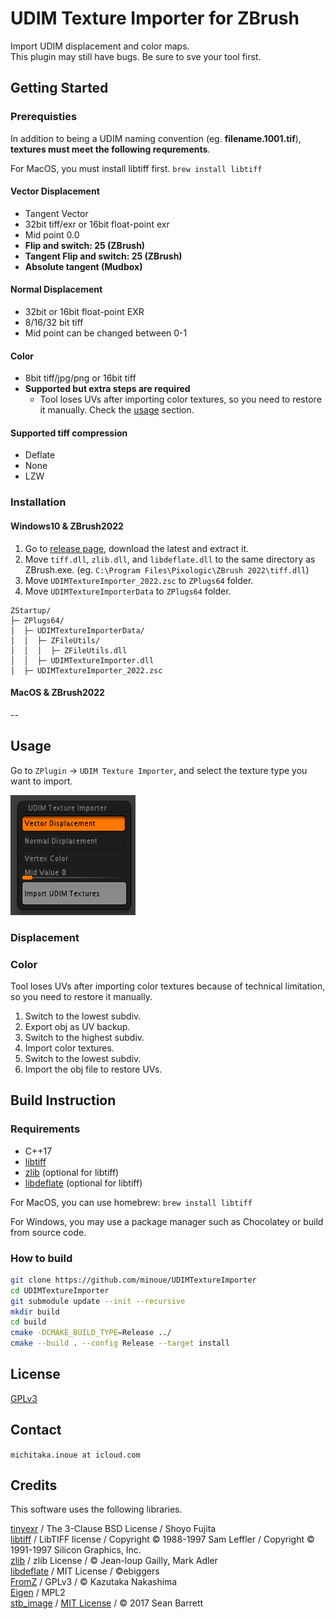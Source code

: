 # UDIM Texture Importer for ZBrush

Import UDIM displacement and color maps.<br>
This plugin may still have bugs. Be sure to sve your tool first.

## Getting Started

### Prerequisties

In addition to being a UDIM naming convention (eg. **filename.1001.tif**), **textures must meet the following requrements**.

For MacOS, you must install libtiff first. `brew install libtiff` 

#### Vector Displacement

* Tangent Vector
* 32bit tiff/exr or 16bit float-point exr
* Mid point 0.0
* **Flip and switch: 25 (ZBrush)**
* **Tangent Flip and switch: 25 (ZBrush)**
* **Absolute tangent (Mudbox)**

#### Normal Displacement
* 32bit or 16bit float-point EXR
* 8/16/32 bit tiff
* Mid point can be changed between 0-1

#### Color
* 8bit tiff/jpg/png or 16bit tiff
* **Supported but extra steps are required**
    * Tool loses UVs after importing color textures, so you need to restore it manually. Check the [usage](#usage) section.

#### Supported tiff compression
* Deflate
* None
* LZW

### Installation

#### Windows10 & ZBrush2022
1. Go to [release page](https://github.com/minoue/UDIMTextureImporter/releases), download the latest and extract it.
2. Move `tiff.dll`, `zlib.dll`, and `libdeflate.dll` to the same directory as ZBrush.exe. (eg. `C:\Program Files\Pixologic\ZBrush 2022\tiff.dll`) 
3. Move `UDIMTextureImporter_2022.zsc` to `ZPlugs64` folder.
4. Move `UDIMTextureImporterData` to `ZPlugs64` folder.

```
ZStartup/
├─ ZPlugs64/
│  ├─ UDIMTextureImporterData/
│  │  ├─ ZFileUtils/
│  │  │  ├─ ZFileUtils.dll
│  │  ├─ UDIMTextureImporter.dll
│  ├─ UDIMTextureImporter_2022.zsc
```

#### MacOS & ZBrush2022
--

## Usage
Go to `ZPlugin` -> `UDIM Texture Importer`, and select the texture type you want to import.

<img src="./img/menu.png" alt= “” width="200">

### Displacement

### Color
Tool loses UVs after importing color textures because of technical limitation, so you need to restore it manually.

1. Switch to the lowest subdiv.
2. Export obj as UV backup.
3. Switch to the highest subdiv.
4. Import color textures.
5. Switch to the lowest subdiv.
6. Import the obj file to restore UVs.

## Build Instruction

### Requirements

* C++17
* [libtiff](http://www.libtiff.org)
* [zlib](https://www.zlib.net/) (optional for libtiff)
* [libdeflate](https://github.com/ebiggers/libdeflate) (optional for libtiff)

For MacOS, you can use homebrew: `brew install libtiff`

For Windows, you may use a package manager such as Chocolatey or build from source code.

### How to build

```sh
git clone https://github.com/minoue/UDIMTextureImporter
cd UDIMTextureImporter
git submodule update --init --recursive
mkdir build
cd build
cmake -DCMAKE_BUILD_TYPE=Release ../
cmake --build . --config Release --target install
```

## License
[GPLv3](./LICENSE)

## Contact

`michitaka.inoue at icloud.com`


## Credits
This software uses the following libraries.

[tinyexr](https://github.com/syoyo/tinyexr) / The 3-Clause BSD License / Shoyo Fujita <br>
[libtiff](http://www.libtiff.org) / LibTIFF license / Copyright © 1988-1997 Sam Leffler / Copyright © 1991-1997 Silicon Graphics, Inc. <br>
[zlib](https://www.zlib.net) / zlib License / © Jean-loup Gailly, Mark Adler <br>
[libdeflate](https://github.com/ebiggers/libdeflate) / MIT License / ©ebiggers <br>
[FromZ](https://github.com/n-taka/FromZ) / GPLv3  / © Kazutaka Nakashima <br>
[Eigen](https://eigen.tuxfamily.org/) / MPL2 <br>
[stb_image](https://github.com/nothings/stb) / [MIT License](https://github.com/nothings/stb/blob/master/LICENSE) / © 2017 Sean Barrett <br>

